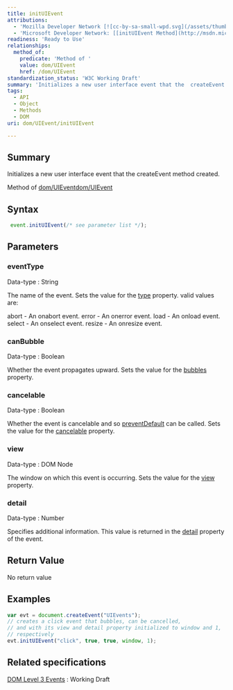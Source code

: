 ```yaml
---
title: initUIEvent
attributions:
  - 'Mozilla Developer Network [![cc-by-sa-small-wpd.svg](/assets/thumb/8/8c/cc-by-sa-small-wpd.svg/120px-cc-by-sa-small-wpd.svg.png)](http://creativecommons.org/licenses/by-sa/3.0/us/): [[event.initUIEvent](https://developer.mozilla.org/en-US/docs/Web/API/event.initUIEvent) Article]'
  - 'Microsoft Developer Network: [[initUIEvent Method](http://msdn.microsoft.com/en-us/library/ie/ff975256(v=vs.85).aspx) Article]'
readiness: 'Ready to Use'
relationships:
  method_of:
    predicate: 'Method of '
    value: dom/UIEvent
    href: /dom/UIEvent
standardization_status: 'W3C Working Draft'
summary: 'Initializes a new user interface event that the  createEvent method created.'
tags:
  - API
  - Object
  - Methods
  - DOM
uri: dom/UIEvent/initUIEvent

---
```

## <span>Summary</span>

Initializes a new user interface event that the createEvent method created.

Method of [dom/UIEvent](/dom/UIEvent)[dom/UIEvent](/dom/UIEvent)

## <span>Syntax</span>

``` js
 event.initUIEvent(/* see parameter list */);
```

## <span>Parameters</span>

### <span>eventType</span>

 Data-type
:   String

 The name of the event. Sets the value for the [type](/dom/Event/type) property. valid values are:

abort - An onabort event. error - An onerror event. load - An onload event. select - An onselect event. resize - An onresize event.

### <span>canBubble</span>

 Data-type
:   Boolean

 Whether the event propagates upward. Sets the value for the [bubbles](/dom/Event/bubbles) property.

### <span>cancelable</span>

 Data-type
:   Boolean

 Whether the event is cancelable and so [preventDefault](/dom/Event/preventDefault) can be called. Sets the value for the [cancelable](/dom/Event/cancelable) property.

### <span>view</span>

 Data-type
:   DOM Node

 The window on which this event is occurring. Sets the value for the [view](/dom/UIEvent/view) property.

### <span>detail</span>

 Data-type
:   Number

 Specifies additional information. This value is returned in the [detail](/dom/UIEvent/detail) property of the event.

## <span>Return Value</span>

No return value

## <span>Examples</span>

``` js
var evt = document.createEvent("UIEvents");
// creates a click event that bubbles, can be cancelled,
// and with its view and detail property initialized to window and 1,
// respectively
evt.initUIEvent("click", true, true, window, 1);
```

## <span>Related specifications</span>

[DOM Level 3 Events](http://www.w3.org/TR/DOM-Level-3-Events/)
:   Working Draft
